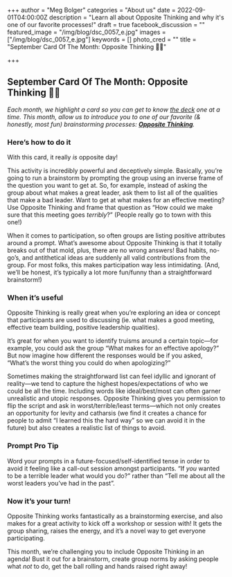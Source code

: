 +++
author = "Meg Bolger"
categories = "About us"
date = 2022-09-01T04:00:00Z
description = "Learn all about Opposite Thinking and why it's one of our favorite processes!"
draft = true
facebook_discussion = ""
featured_image = "/img/blog/dsc_0057_e.jpg"
images = ["/img/blog/dsc_0057_e.jpg"]
keywords = []
photo_cred = ""
title = "September Card Of The Month: Opposite Thinking 🔁🤔"

+++
## September Card Of The Month: Opposite Thinking 🔁🤔

_Each month, we highlight a card so you can get to know_ [_the deck_](http://shop.facilitator.cards) _one at a time. This month, allow us to introduce you to one of our favorite (& honestly, most fun) brainstorming processes:_ [**_Opposite Thinking_**](https://www.facilitator.cards/cards/opposite-thinking/)_._

### Here’s how to do it

With this card, it really _is_ opposite day!

This activity is incredibly powerful and deceptively simple. Basically, you’re going to run a brainstorm by prompting the group using an inverse frame of the question you want to get at. So, for example, instead of asking the group about what makes a great leader, ask them to list all of the qualities that make a bad leader. Want to get at what makes for an effective meeting? Use Opposite Thinking and frame that question as “How could we make sure that this meeting goes _terribly_?” (People really go to town with this one!)

When it comes to participation, so often groups are listing positive attributes around a prompt. What’s awesome about Opposite Thinking is that it totally breaks out of that mold, plus, there are no wrong answers! Bad habits, no-go’s, and antithetical ideas are suddenly all valid contributions from the group. For most folks, this makes participation way less intimidating. (And, we’ll be honest, it’s typically a lot more fun/funny than a straightforward brainstorm!)

### When it’s useful

Opposite Thinking is really great when you’re exploring an idea or concept that participants are used to discussing (ie. what makes a good meeting, effective team building, positive leadership qualities).

It’s great for when you want to identify truisms around a certain topic—for example, you could ask the group “What makes for an effective apology?” But now imagine how different the responses would be if you asked, “What’s the worst thing you could do when apologizing?”

Sometimes making the straightforward list can feel idyllic and ignorant of reality—we tend to capture the highest hopes/expectations of who we could be all the time. Including words like ideal/best/most can often garner unrealistic and utopic responses. Opposite Thinking gives you permission to flip the script and ask in worst/terrible/least terms—which not only creates an opportunity for levity and catharsis (we find it creates a chance for people to admit “I learned this the hard way” so we can avoid it in the future) but also creates a realistic list of things to avoid.

### Prompt Pro Tip

Word your prompts in a future-focused/self-identified tense in order to avoid it feeling like a call-out session amongst participants. “If _you_ wanted to be a terrible leader what would you do?” rather than “Tell me about all the worst leaders you’ve had in the past”.

### Now it’s your turn!

Opposite Thinking works fantastically as a brainstorming exercise, and also makes for a great activity to kick off a workshop or session with! It gets the group sharing, raises the energy, and it’s a novel way to get everyone participating.

This month, we’re challenging you to include Opposite Thinking in an agenda! Bust it out for a brainstorm, create group norms by asking people what _not_ to do, get the ball rolling and hands raised right away!